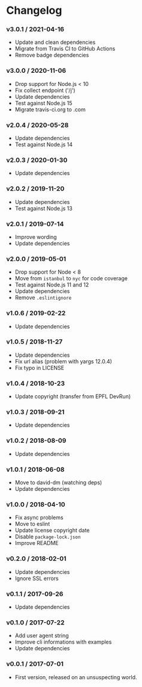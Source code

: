 Changelog
=========

### v3.0.1 / 2021-04-16

  - Update and clean dependencies
  - Migrate from Travis CI to GitHub Actions
  - Remove badge dependencies

### v3.0.0 / 2020-11-06

  - Drop support for Node.js < 10
  - Fix collect endpoint ('/j')
  - Update dependencies
  - Test against Node.js 15 
  - Migrate travis-ci.org to .com 

### v2.0.4 / 2020-05-28

  - Update dependencies
  - Test against Node.js 14

### v2.0.3 / 2020-01-30

  - Update dependencies

### v2.0.2 / 2019-11-20

  - Update dependencies
  - Test against Node.js 13

### v2.0.1 / 2019-07-14

  - Improve wording
  - Update dependencies

### v2.0.0 / 2019-05-01

  - Drop support for Node < 8
  - Move from `istanbul` to `nyc` for code coverage
  - Test against Node.js 11 and 12
  - Update dependencies
  - Remove `.eslintignore`

### v1.0.6 / 2019-02-22

  - Update dependencies

### v1.0.5 / 2018-11-27

  - Update dependencies
  - Fix url alias (problem with yargs 12.0.4)
  - Fix typo in LICENSE

### v1.0.4 / 2018-10-23

  - Update copyright (transfer from EPFL DevRun)

### v1.0.3 / 2018-09-21

  - Update dependencies

### v1.0.2 / 2018-08-09

  - Update dependencies

### v1.0.1 / 2018-06-08

  - Move to david-dm (watching deps)
  - Update dependencies

### v1.0.0 / 2018-04-10

  - Fix async problems
  - Move to eslint
  - Update license copyright date
  - Disable `package-lock.json`
  - Improve README

### v0.2.0 / 2018-02-01

  - Update dependencies
  - Ignore SSL errors

### v0.1.1 / 2017-09-26

  - Update dependencies

### v0.1.0 / 2017-07-22

  - Add user agent string
  - Improve cli informations with examples
  - Update dependencies

### v0.0.1 / 2017-07-01

  - First version, released on an unsuspecting world.
